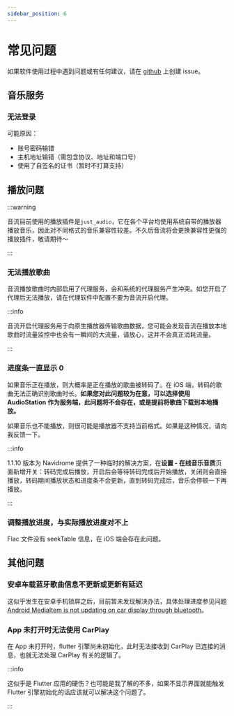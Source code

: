 ```yaml
---
sidebar_position: 6
---
```


# 常见问题

如果软件使用过程中遇到问题或有任何建议，请在 [github](https://github.com/gitbobobo/StreamMusic) 上创建 issue。

## 音乐服务

### 无法登录

可能原因：

- 账号密码输错
- 主机地址输错（需包含协议、地址和端口号）
- 使用了自签名的证书（暂时不打算支持）

## 播放问题

:::warning

音流目前使用的播放插件是`just_audio`，它在各个平台均使用系统自带的播放器播放音乐，因此对不同格式的音乐兼容性较差。不久后音流将会更换兼容性更强的播放插件，敬请期待～

:::

### 无法播放歌曲

音流播放歌曲时内部启用了代理服务，会和系统的代理服务产生冲突。如您开启了代理后无法播放，请在代理软件中配置不要为音流开启代理。

:::info

音流开启代理服务用于向原生播放器传输歌曲数据，您可能会发现音流在播放本地歌曲时流量监控中也会有一瞬间的大流量，请放心，这并不会真正消耗流量。

:::

### 进度条一直显示 0

如果音乐正在播放，则大概率是正在播放的歌曲被转码了。在 iOS 端，转码的歌曲无法正确识别歌曲时长。**如果您对此问题较为在意，可以选择使用 AudioStation 作为服务端，此问题将不会存在，或是提前将歌曲下载到本地播放。**

如果音乐也不能播放，则很可能是播放器不支持当前格式。如果是这种情况，请向我反馈一下。

:::info

1.1.10 版本为 Navidrome 提供了一种临时的解决方案，在**设置 - 在线音乐音质**页面新增开关：转码完成后播放，开启后会等待转码完成后开始播放，关闭则会直接播放，转码期间播放状态和进度条不会更新，直到转码完成后，音乐会停顿一下再播放。

:::

### 调整播放进度，与实际播放进度对不上

Flac 文件没有 seekTable 信息，在 iOS 端会存在此问题。

## 其他问题

### 安卓车载蓝牙歌曲信息不更新或更新有延迟

这似乎发生在安卓手机锁屏之后，目前暂未发现解决办法，具体处理进度参见问题 [Android MediaItem is not updating on car display through bluetooth](https://github.com/ryanheise/audio_service/issues/908)。

### App 未打开时无法使用 CarPlay

在 App 未打开时，flutter 引擎尚未初始化，此时无法接收到 CarPlay 已连接的消息，也就无法处理 CarPlay 有关的逻辑了。

:::info

这似乎是 Flutter 应用的硬伤？也可能是我了解的不多，如果不显示界面就能触发 Flutter 引擎初始化的话应该就可以解决这个问题了。

:::